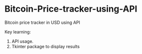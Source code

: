 # Bitcoin-Price-tracker-using-API
Bitcoin price tracker in USD using API

Key learning:
1. API usage.
2. Tkinter package to display results
